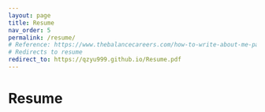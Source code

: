 ```yaml
---
layout: page
title: Resume
nav_order: 5
permalink: /resume/
# Reference: https://www.thebalancecareers.com/how-to-write-about-me-page-examples-4142367
# Redirects to resume
redirect_to: https://qzyu999.github.io/Resume.pdf
---
```

# Resume
